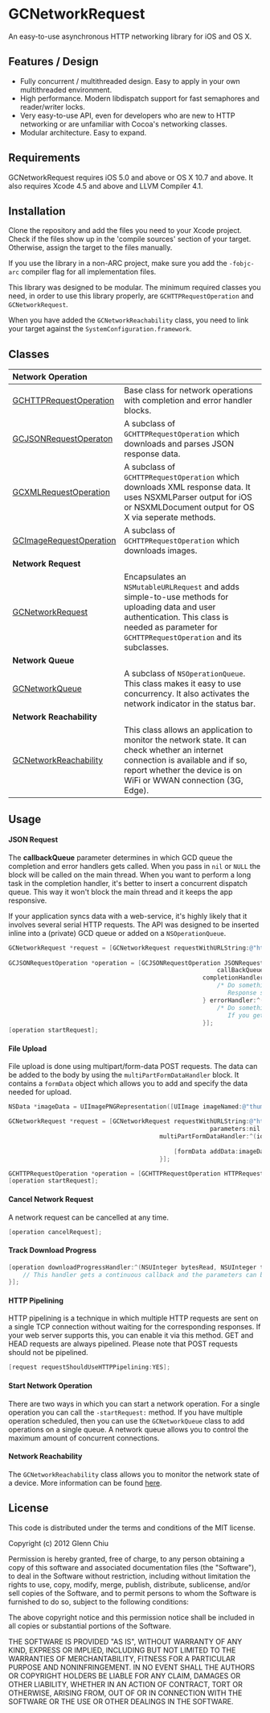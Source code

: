 GCNetworkRequest
================

An easy-to-use asynchronous HTTP networking library for iOS and OS X.

Features / Design
-----------------

* Fully concurrent / multithreaded design. Easy to apply in your own multithreaded environment.
* High performance. Modern libdispatch support for fast semaphores and reader/writer locks.
* Very easy-to-use API, even for developers who are new to HTTP networking or are unfamiliar with Cocoa's networking classes.
* Modular architecture. Easy to expand.

Requirements
------------

GCNetworkRequest requires iOS 5.0 and above or OS X 10.7 and above. It also requires Xcode 4.5 and above and LLVM Compiler 4.1.

Installation
------------

Clone the repository and add the files you need to your Xcode project. Check if the files show up in the 'compile sources' section of your target. Otherwise, assign the target to the files manually.

If you use the library in a non-ARC project, make sure you add the `-fobjc-arc` compiler flag for all implementation files.

This library was designed to be modular. The minimum required classes you need, in order to use this library properly, are `GCHTTPRequestOperation` and `GCNetworkRequest`.

When you have added the `GCNetworkReachability` class, you need to link your target against the `SystemConfiguration.framework`.

Classes
-------

| Network Operation | |
| :--- | :--- |
| [GCHTTPRequestOperation](https://github.com/GlennChiu/GCNetworkRequest/blob/master/GCHTTPRequestOperation.h) | Base class for network operations with completion and error handler blocks. |
| [GCJSONRequestOperaton](https://github.com/GlennChiu/GCNetworkRequest/blob/master/GCJSONRequestOperation.h) | A subclass of `GCHTTPRequestOperation` which downloads and parses JSON response data. |
| [GCXMLRequestOperation](https://github.com/GlennChiu/GCNetworkRequest/blob/master/GCXMLRequestOperation.h) | A subclass of `GCHTTPRequestOperation` which downloads XML response data. It uses NSXMLParser output for iOS or NSXMLDocument output for OS X via seperate methods. |
| [GCImageRequestOperation](https://github.com/GlennChiu/GCNetworkRequest/blob/master/GCImageRequestOperation.h) | A subclass of `GCHTTPRequestOperation` which downloads images. |
| **Network Request** | |
| [GCNetworkRequest](https://github.com/GlennChiu/GCNetworkRequest/blob/master/GCNetworkRequest.h) | Encapsulates an `NSMutableURLRequest` and adds simple-to-use methods for uploading data and user authentication. This class is needed as parameter for `GCHTTPRequestOperation` and its subclasses. |
| **Network Queue** | |
| [GCNetworkQueue](https://github.com/GlennChiu/GCNetworkRequest/blob/master/GCNetworkQueue.h) | A subclass of `NSOperationQueue`. This class makes it easy to use concurrency. It also activates the network indicator in the status bar. |
| **Network Reachability** | |
| [GCNetworkReachability](https://github.com/GlennChiu/GCNetworkRequest/blob/master/GCNetworkReachability.h)| This class allows an application to monitor the network state. It can check whether an internet connection is available and if so, report whether the device is on WiFi or WWAN connection (3G, Edge). |

Usage
-----

#### JSON Request

The **callbackQueue** parameter determines in which GCD queue the completion and error handlers gets called. When you pass in `nil` or `NULL` the block will be called on the main thread. When you want to perform a long task in the completion handler, it's better to insert a concurrent dispatch queue. This way it won't block the main thread and it keeps the app responsive.

If your application syncs data with a web-service, it's highly likely that it involves several serial HTTP requests. The API was designed to be inserted inline into a (private) GCD queue or added on a `NSOperationQueue`.

```objectivec
GCNetworkRequest *request = [GCNetworkRequest requestWithURLString:@"http://maps.googleapis.com/maps/api/geocode/json?address=Amsterdam,+Nederland&sensor=true"];
        
GCJSONRequestOperation *operation = [GCJSONRequestOperation JSONRequest:request
                                						  callBackQueue:nil
                              			      		  completionHandler:^(id JSON, NSHTTPURLResponse *response) {                              			      		  
                                  			  			  /* Do something with 'JSON'..
                                  			  			     Response status code: response.statusCode */		                     
                              			      		  } errorHandler:^(id JSON, NSHTTPURLResponse *response, NSError *error) {
                                  		 	 			  /* Do something with 'error'.. 
                                  	 		   			   	 If you get a JSON response as error, log the output of 'JSON' */                               
                              			      		  }];
[operation startRequest];
```
#### File Upload

File upload is done using multipart/form-data POST requests. The data can be added to the body by using the `multiPartFormDataHandler` block. It contains a `formData` object which allows you to add and specify the data needed for upload.

```objectivec
NSData *imageData = UIImagePNGRepresentation([UIImage imageNamed:@"thumbnail.png"]);

GCNetworkRequest *request = [GCNetworkRequest requestWithURLString:@"http://www.someurl.com/upload"
                                                        parameters:nil
                                          multiPartFormDataHandler:^(id <GCMultiPartFormData> formData) {
                                              
                                              [formData addData:imageData name:@"thumbnail" filename:@"thumbnail.png" mimeType:@"image/png"];
                                          }];

GCHTTPRequestOperation *operation = [GCHTTPRequestOperation HTTPRequest:request callBackQueue:nil completionHandler:nil errorHandler:nil];
[operation startRequest];
```

#### Cancel Network Request

A network request can be cancelled at any time.

```objectivec
[operation cancelRequest];
```
#### Track Download Progress

```objectivec
[operation downloadProgressHandler:^(NSUInteger bytesRead, NSUInteger totalBytesRead, NSUInteger totalBytesExpectedToRead) {
	// This handler gets a continuous callback and the parameters can be used to track the progress 
}];
```
#### HTTP Pipelining

HTTP pipelining is a technique in which multiple HTTP requests are sent on a single TCP connection without waiting for the corresponding responses. If your web server supports this, you can enable it via this method.
GET and HEAD requests are always pipelined. Please note that POST requests should not be pipelined.

```objectivec
[request requestShouldUseHTTPPipelining:YES];
```
#### Start Network Operation

There are two ways in which you can start a network operation. For a single operation you can call the `-startRequest:` method. If you have multiple operation scheduled, then you can use the `GCNetworkQueue` class to add operations on a single queue. A network queue allows you to control the maximum amount of concurrent connections.

#### Network Reachability

The `GCNetworkReachability` class allows you to monitor the network state of a device. More information can be found  [here](https://github.com/GlennChiu/GCNetworkReachability/blob/master/README.md).

License
-------

This code is distributed under the terms and conditions of the MIT license.

Copyright (c) 2012 Glenn Chiu

Permission is hereby granted, free of charge, to any person obtaining a copy
of this software and associated documentation files (the "Software"), to deal
in the Software without restriction, including without limitation the rights
to use, copy, modify, merge, publish, distribute, sublicense, and/or sell
copies of the Software, and to permit persons to whom the Software is
furnished to do so, subject to the following conditions:

The above copyright notice and this permission notice shall be included in
all copies or substantial portions of the Software.

THE SOFTWARE IS PROVIDED "AS IS", WITHOUT WARRANTY OF ANY KIND, EXPRESS OR
IMPLIED, INCLUDING BUT NOT LIMITED TO THE WARRANTIES OF MERCHANTABILITY,
FITNESS FOR A PARTICULAR PURPOSE AND NONINFRINGEMENT. IN NO EVENT SHALL THE
AUTHORS OR COPYRIGHT HOLDERS BE LIABLE FOR ANY CLAIM, DAMAGES OR OTHER
LIABILITY, WHETHER IN AN ACTION OF CONTRACT, TORT OR OTHERWISE, ARISING FROM,
OUT OF OR IN CONNECTION WITH THE SOFTWARE OR THE USE OR OTHER DEALINGS IN
THE SOFTWARE.